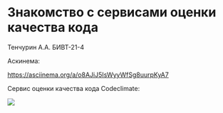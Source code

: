 # Знакомство с сервисами оценки качества кода
Тенчурин А.А. БИВТ-21-4

Аскинема:

https://asciinema.org/a/o8AJiJ5IsWyyWfSg8uurpKyA7

Сервис оценки качества кода Codeclimate:

<a href="https://codeclimate.com/github/4l3x4ndr10/mvlmorozova-misis-first-project-4l3x4ndr10/maintainability"><img src="https://api.codeclimate.com/v1/badges/95bca3c10f9bca96f739/maintainability" /></a>
